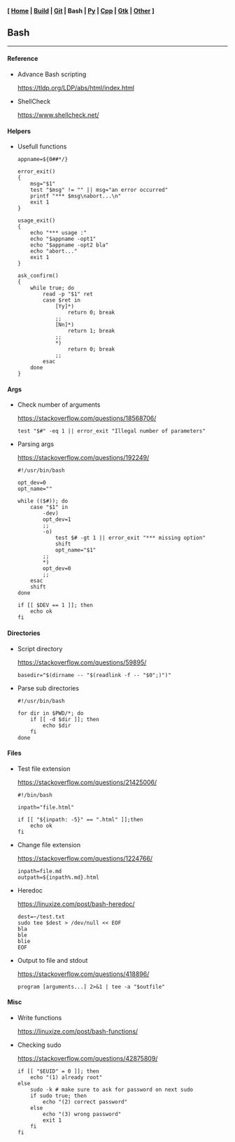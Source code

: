 <link href="style.css" rel="stylesheet"></link>

**[ [Home](00-Home.html) | [Build](05-Build.html) | [Git](10-Git.html) | Bash | [Py](20-Python.html) | [Cpp](25-Cpp.html) | [Gtk](30-Gtk.html) | [Other](99-Other.html) ]**

## Bash

---

#### Reference

* Advance Bash scripting
    
    https://tldp.org/LDP/abs/html/index.html  

* ShellCheck
    
    https://www.shellcheck.net/  


#### Helpers

* Usefull functions
    
    ```
    appname=${0##*/}

    error_exit()
    {
        msg="$1"
        test "$msg" != "" || msg="an error occurred"
        printf "*** $msg\nabort...\n"
        exit 1
    }
    
    usage_exit()
    {
        echo "*** usage :"
        echo "$appname -opt1"
        echo "$appname -opt2 bla"
        echo "abort..."
        exit 1
    }

    ask_confirm()
    {
        while true; do
            read -p "$1" ret
            case $ret in
                [Yy]*)
                    return 0; break
                ;;
                [Nn]*)
                    return 1; break
                ;;
                *)
                    return 0; break
                ;;
            esac
        done
    }
    ```


#### Args

* Check number of arguments
    
    https://stackoverflow.com/questions/18568706/  
    
    `test "$#" -eq 1 || error_exit "Illegal number of parameters"`

* Parsing args
    
    https://stackoverflow.com/questions/192249/  

    ```
    #!/usr/bin/bash

    opt_dev=0
    opt_name=""

    while (($#)); do
        case "$1" in
            -dev)
            opt_dev=1
            ;;
            -o)
                test $# -gt 1 || error_exit "*** missing option"
                shift
                opt_name="$1"
            ;;
            *)
            opt_dev=0
            ;;
        esac
        shift
    done

    if [[ $DEV == 1 ]]; then
        echo ok
    fi
    ```


#### Directories

* Script directory
    
    https://stackoverflow.com/questions/59895/  
    
    `basedir="$(dirname -- "$(readlink -f -- "$0";)")"`

* Parse sub directories

    ```
    #!/usr/bin/bash

    for dir in $PWD/*; do
        if [[ -d $dir ]]; then
            echo $dir
        fi
    done
    ```


#### Files

* Test file extension
    
    https://stackoverflow.com/questions/21425006/  
    
    ```
    #!/bin/bash

    inpath="file.html"

    if [[ "${inpath: -5}" == ".html" ]];then
        echo ok
    fi
    ```

* Change file extension
    
    https://stackoverflow.com/questions/1224766/  

    ```
    inpath=file.md
    outpath=${inpath%.md}.html
    ```

* Heredoc
    
    https://linuxize.com/post/bash-heredoc/  
    
    ```
    dest=~/test.txt
    sudo tee $dest > /dev/null << EOF
    bla
    ble
    blie
    EOF
    ```

* Output to file and stdout
    
    https://stackoverflow.com/questions/418896/  
    
    ```
    program [arguments...] 2>&1 | tee -a "$outfile"
    ```


#### Misc

* Write functions
    
    https://linuxize.com/post/bash-functions/  

* Checking sudo
    
    https://stackoverflow.com/questions/42875809/  
    
    ```
    if [[ "$EUID" = 0 ]]; then
        echo "(1) already root"
    else
        sudo -k # make sure to ask for password on next sudo
        if sudo true; then
            echo "(2) correct password"
        else
            echo "(3) wrong password"
            exit 1
        fi
    fi
    ```

<!--
    `basedir="$( cd -- "$( dirname -- "${BASH_SOURCE[0]}" )" &> /dev/null && pwd )"`  
-->


